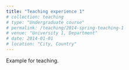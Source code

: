 ```yaml
---
title: "Teaching experience 1"
# collection: teaching
# type: "Undergraduate course"
# permalink: /teaching/2014-spring-teaching-1
# venue: "University 1, Department"
# date: 2014-01-01
# location: "City, Country"
---
```


Example for teaching.
<!-- This is a description of a teaching experience. You can use markdown like any other post.

Heading 1
======

Heading 2
======

Heading 3
====== -->